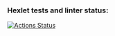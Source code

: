 ### Hexlet tests and linter status:
[![Actions Status](https://github.com/Nemial/frontend-project-lvl1/workflows/hexlet-check/badge.svg)](https://github.com/Nemial/frontend-project-lvl1/actions)